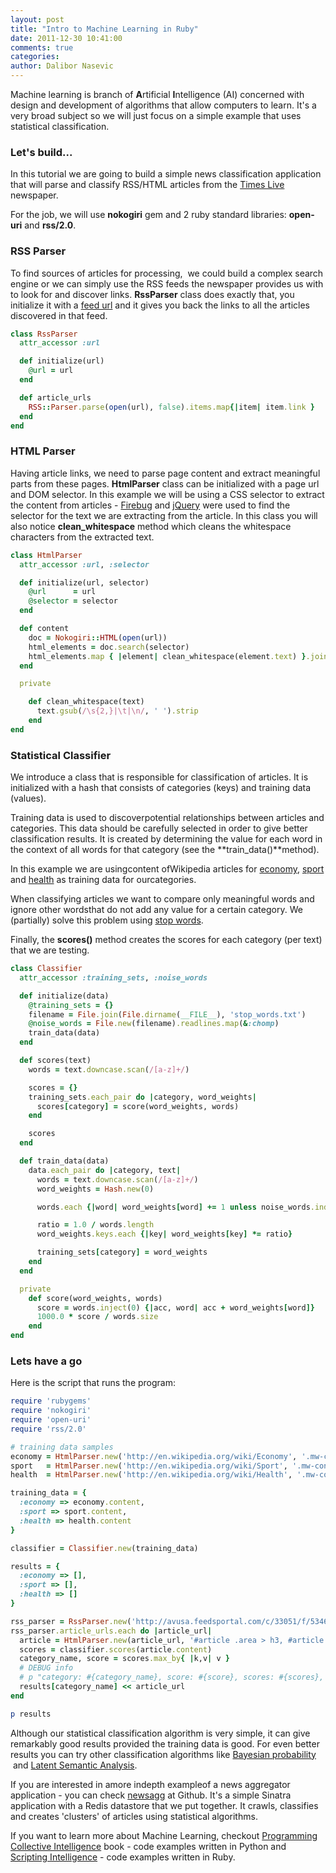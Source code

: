 ```yaml
---
layout: post
title: "Intro to Machine Learning in Ruby"
date: 2011-12-30 10:41:00
comments: true
categories:
author: Dalibor Nasevic
---
```


Machine learning is branch of **A**rtificial **I**ntelligence (AI) concerned with design and development of algorithms that allow computers to learn. It's a very broad subject so we will just focus on a simple example that uses statistical classification.

### Let's build...

In this tutorial we are going to build a simple news classification application that will parse and classify RSS/HTML articles from the [Times Live](http://www.timeslive.co.za/) newspaper.

For the job, we will use **nokogiri** gem and 2 ruby standard libraries: **open-uri** and **rss/2.0**.

### RSS Parser

To find sources of articles for processing,  we could build a complex search engine or we can simply use the RSS feeds the newspaper provides us with to look for and discover links. **RssParser** class does exactly that, you initialize it with a [feed url](http://avusa.feedsportal.com/c/33051/f/534658/index.rss) and it gives you back the links to all the articles discovered in that feed.

``` ruby
class RssParser
  attr_accessor :url

  def initialize(url)
    @url = url
  end

  def article_urls
    RSS::Parser.parse(open(url), false).items.map{|item| item.link }
  end
end
```

### HTML Parser

Having article links, we need to parse page content and extract meaningful parts from these pages. **HtmlParser** class can be initialized with a page url and DOM selector. In this example we will be using a CSS selector to extract the content from articles - [Firebug](http://getfirebug.com/) and [jQuery](http://jquery.com/) were used to find the selector for the text we are extracting from the article. In this class you will also notice **clean_whitespace** method which cleans the whitespace characters from the extracted text.

``` ruby
class HtmlParser
  attr_accessor :url, :selector

  def initialize(url, selector)
    @url      = url
    @selector = selector
  end

  def content
    doc = Nokogiri::HTML(open(url))
    html_elements = doc.search(selector)
    html_elements.map { |element| clean_whitespace(element.text) }.join(' ')
  end

  private

    def clean_whitespace(text)
      text.gsub(/\s{2,}|\t|\n/, ' ').strip
    end
end
```

### Statistical Classifier

We introduce a class that is responsible for classification of articles. It is initialized with a hash that consists of categories (keys) and training data (values).

Training data is used to discoverpotential relationships between articles and categories. This data should be carefully selected in order to give better classification results. It is created by determining the value for each word in the context of all words for that category (see the **train_data()**method).

In this example we are usingcontent ofWikipedia articles for [economy](http://en.wikipedia.org/wiki/Economy), [sport](http://en.wikipedia.org/wiki/Sport) and [health](http://en.wikipedia.org/wiki/Health) as training data for ourcategories.

When classifying articles we want to compare only meaningful words and ignore other wordsthat do not add any value for a certain category. We (partially) solve this problem using [stop words](https://gist.github.com/1534053).

Finally, the **scores()** method creates the scores for each category (per text) that we are testing.


``` ruby
class Classifier
  attr_accessor :training_sets, :noise_words

  def initialize(data)
    @training_sets = {}
    filename = File.join(File.dirname(__FILE__), 'stop_words.txt')
    @noise_words = File.new(filename).readlines.map(&:chomp)
    train_data(data)
  end

  def scores(text)
    words = text.downcase.scan(/[a-z]+/)

    scores = {}
    training_sets.each_pair do |category, word_weights|
      scores[category] = score(word_weights, words)
    end

    scores
  end

  def train_data(data)
    data.each_pair do |category, text|
      words = text.downcase.scan(/[a-z]+/)
      word_weights = Hash.new(0)

      words.each {|word| word_weights[word] += 1 unless noise_words.index(word)}

      ratio = 1.0 / words.length
      word_weights.keys.each {|key| word_weights[key] *= ratio}

      training_sets[category] = word_weights
    end
  end

  private
    def score(word_weights, words)
      score = words.inject(0) {|acc, word| acc + word_weights[word]}
      1000.0 * score / words.size
    end
end
```

### Lets have a go

Here is the script that runs the program:

``` ruby
require 'rubygems'
require 'nokogiri'
require 'open-uri'
require 'rss/2.0'

# training data samples
economy = HtmlParser.new('http://en.wikipedia.org/wiki/Economy', '.mw-content-ltr')
sport   = HtmlParser.new('http://en.wikipedia.org/wiki/Sport', '.mw-content-ltr')
health  = HtmlParser.new('http://en.wikipedia.org/wiki/Health', '.mw-content-ltr')

training_data = {
  :economy => economy.content,
  :sport => sport.content,
  :health => health.content
}

classifier = Classifier.new(training_data)

results = {
  :economy => [],
  :sport => [],
  :health => []
}

rss_parser = RssParser.new('http://avusa.feedsportal.com/c/33051/f/534658/index.rss')
rss_parser.article_urls.each do |article_url|
  article = HtmlParser.new(article_url, '#article .area > h3, #article .area > p, #article > h3')
  scores = classifier.scores(article.content)
  category_name, score = scores.max_by{ |k,v| v }
  # DEBUG info
  # p "category: #{category_name}, score: #{score}, scores: #{scores}, url: #{article_url}"
  results[category_name] << article_url
end

p results
```


Although our statistical classification algorithm is very simple, it can give remarkably good results provided the training data is good. For even better results you can try other classification algorithms like [Bayesian probability](http://en.wikipedia.org/wiki/Bayesian_probability)  and [Latent Semantic Analysis](http://en.wikipedia.org/wiki/Latent_semantic_analysis).

If you are interested in amore indepth exampleof a news aggregator application - you can check [newsagg](https://github.com/siyelo/newsagg) at Github. It's a simple Sinatra application with a Redis datastore that we put together. It crawls, classifies and creates 'clusters' of articles using statistical algorithms.

If you want to learn more about Machine Learning, checkout [Programming Collective Intelligence](http://shop.oreilly.com/product/9780596529321.do) book - code examples written in Python and [Scripting Intelligence](http://www.apress.com/9781430223511) - code examples written in Ruby.
